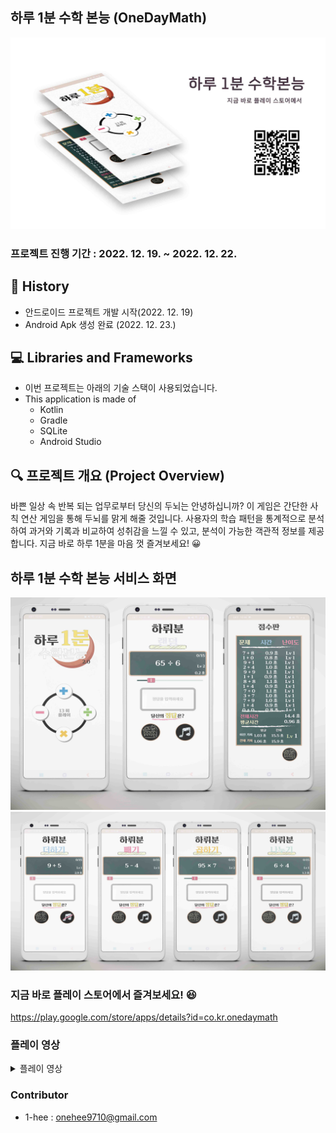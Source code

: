 ## 하루 1분 수학 본능 (OneDayMath)

<img src="./assets/oneday_concept.jpg"/>

### 프로젝트 진행 기간 : 2022. 12. 19. ~ 2022. 12. 22.

## 📜 History

- 안드로이드 프로젝트 개발 시작(2022. 12. 19)
- Android Apk 생성 완료 (2022. 12. 23.)

## 💻 Libraries and Frameworks

- 이번 프로젝트는 아래의 기술 스택이 사용되었습니다.
- This application is made of
  - Kotlin
  - Gradle
  - SQLite
  - Android Studio

## 🔍 프로젝트 개요 (Project Overview)

바쁜 일상 속 반복 되는 업무로부터 당신의 두뇌는 안녕하십니까?
이 게임은 간단한 사칙 연산 게임을 통해 두뇌를 맑게 해줄 것입니다. 사용자의 학습 패턴을 통계적으로 분석하여 과거와 기록과 비교하여 성취감을 느낄 수 있고, 분석이 가능한 객관적 정보를 제공합니다.
지금 바로 하루 1분을 마음 껏 즐겨보세요! 😀

## 하루 1분 수학 본능 서비스 화면

<img src="./assets/oneday_mobile1.jpg" />
<img src="./assets/oneday_mobile2.jpg" />

### 지금 바로 플레이 스토어에서 즐겨보세요! 😆

https://play.google.com/store/apps/details?id=co.kr.onedaymath

### 플레이 영상

<details>
<summary>플레이 영상</summary>
<div markdown="1">
	https://user-images.githubusercontent.com/79094527/210573059-e9b5cc1a-5ed3-4256-9dad-f6a29602cede.mp4
</div>
</details>

### Contributor

- 1-hee : onehee9710@gmail.com
